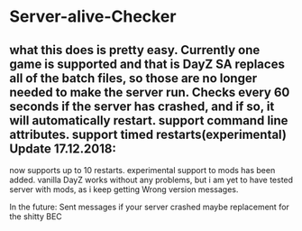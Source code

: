 # Server-alive-Checker
what this does is pretty easy.
Currently one game is supported and that is DayZ SA
replaces all of the batch files, so those are no longer needed to make the server run.
Checks every 60 seconds if the server has crashed, and if so, it will automatically restart.
support command line attributes.
support timed restarts(experimental)
Update 17.12.2018:
- 
now supports up to 10 restarts. experimental support to mods has been added.
vanilla DayZ works without any problems, but i am yet to have tested server with mods, as i keep getting Wrong version messages.


In the future:
Sent messages if your server crashed
maybe replacement for the shitty BEC
